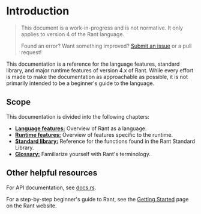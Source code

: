 # Introduction

> This document is a work-in-progress and is not normative.
> It only applies to version 4 of the Rant language.
>
> Found an error? Want something improved? [Submit an issue](https://github.com/rant-lang/reference/issues) or a pull request!

This documentation is a reference for the language features, standard library, and major runtime features of version 4.x of Rant.
While every effort is made to make the documentation as approachable as possible, it is not primarily intended to be a beginner's guide to the language.

## Scope

This documentation is divided into the following chapters:

* [**Language features:**](/language.md) Overview of Rant as a language. 
* [**Runtime features:**](/runtime.md) Overview of features specific to the runtime.
* [**Standard library:**](/stdlib.md) Reference for the functions found in the Rant Standard Library.
* [**Glossary:**](/glossary.md) Familiarize yourself with Rant's terminology.

## Other helpful resources

For API documentation, see [docs.rs](https://docs.rs/rant).

For a step-by-step beginner's guide to Rant, see the [Getting Started](https://rant-lang.org/get-started) page on the Rant website.